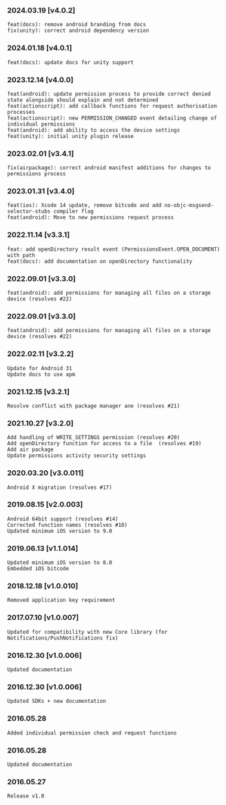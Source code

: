 ### 2024.03.19 [v4.0.2]

```
feat(docs): remove android branding from docs
fix(unity): correct android dependency version
```

### 2024.01.18 [v4.0.1]

```
feat(docs): update docs for unity support
```

### 2023.12.14 [v4.0.0]

```
feat(android): update permission process to provide correct denied state alongside should explain and not determined
feat(actionscript): add callback functions for request authorisation processes
feat(actionscript): new PERMISSION_CHANGED event detailing change of individual permissions
feat(android): add ability to access the device settings
feat(unity): initial unity plugin release
```

### 2023.02.01 [v3.4.1]

```
fix(airpackage): correct android manifest additions for changes to permissions process
```

### 2023.01.31 [v3.4.0]

```
feat(ios): Xcode 14 update, remove bitcode and add no-objc-msgsend-selector-stubs compiler flag 
feat(android): Move to new permissions request process
```

### 2022.11.14 [v3.3.1]

```
feat: add openDirectory result event (PermissionsEvent.OPEN_DOCUMENT) with path
feat(docs): add documentation on openDirectory functionality
```

### 2022.09.01 [v3.3.0]

```
feat(android): add permissions for managing all files on a storage device (resolves #22)
```

### 2022.09.01 [v3.3.0]

```
feat(android): add permissions for managing all files on a storage device (resolves #22)
```

### 2022.02.11 [v3.2.2]

```
Update for Android 31
Update docs to use apm
```

### 2021.12.15 [v3.2.1]

```
Resolve conflict with package manager ane (resolves #21)
```

### 2021.10.27 [v3.2.0]

```
Add handling of WRITE_SETTINGS permission (resolves #20)
Add openDirectory function for access to a file  (resolves #19)
Add air package
Update permissions activity security settings
```



### 2020.03.20 [v3.0.011]

```
Android X migration (resolves #17)
```


### 2019.08.15 [v2.0.003]

```
Android 64bit support (resolves #14)
Corrected function names (resolves #10)
Updated minimum iOS version to 9.0
```


### 2019.06.13 [v1.1.014]

```
Updated minimum iOS version to 8.0
Embedded iOS bitcode
```


### 2018.12.18 [v1.0.010]

```
Removed application key requirement
```


### 2017.07.10 [v1.0.007]

```
Updated for compatibility with new Core library (for Notifications/PushNotifications fix)
```


### 2016.12.30 [v1.0.006]

```
Updated documentation
```


### 2016.12.30 [v1.0.006]

```
Updated SDKs + new documentation
```


### 2016.05.28

```
Added individual permission check and request functions
```


### 2016.05.28

```
Updated documentation
```


### 2016.05.27

```
Release v1.0
```
